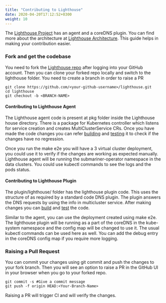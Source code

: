 ```yaml
---
title: "Contributing to Lighthouse"
date: 2020-04-20T17:12:52+0300
weight: 10
---
```


The [Lighthouse Project](https://github.com/submariner-io/lighthouse) has an agent and a coreDNS plugin.
You can find more about the architecture at [Lighthouse Architecture](../../architecture/components/lighthouse/).
This guide helps in making your contribution easier.

### Fork and get the codebase

You need to fork the [Lighthouse repo](https://github.com/submariner-io/lighthouse/fork) after logging into your GitHub account.
Then you can clone your forked repo locally and switch to the lighthouse folder. You need to create a branch in order to raise a PR

```
git clone https://github.com/<your-github-username>/lighthouse.git
cd lighthouse
git checkout -b <BRANCH-NAME>
```

#### Contributing to Lighthouse Agent

The Lighthouse agent code is present at pkg folder inside the Lighthouse house directory. There is a package for Kubernetes controller
which listens for service creation and creates MultiClusterService CRs. Once you have made the code changes you can refer [building](../building_testing/#submariner-iolighthouse)
and [testing](../building_testing/#common-build-and-testing-targets) it to check if the changes have no regression.

Once you run the make e2e you will have a 3 virtual cluster deployment, you could use it to verify if the changes are working as expected manually.
Lighthouse agent will be running the submariner-operator namespace in the data clusters. You could use kubectl commands
to see the logs and the pods status.

#### Contributing to Lighthouse Plugin

The plugin/lighthouse/ folder has the lighthouse plugin code. This uses the structure of as required by a standard code DNS plugin.
The plugin answers the DNS requests by using the info in multicluster service. After making changes you can [build](../building_testing/#submariner-iolighthouse)
and [test](.../building_testing/#common-build-and-testing-targets) the code.

Similar to the agent, you can use the deployment created using make e2e. The lighthouse plugin will be running as a part of the coreDNS in the kube-system 
namespace and the config map will be changed to use it. The usual kubectl commands can be used here as well.
You can add the debug entry in the coreDNS config map if you require more logging.

### Raising a Pull Request

You can commit your changes using git commit and push the changes to your fork branch. Then you will see an option to raise a PR in
the GitHub UI in your browser when you go to your forked repo.

```
git commit -s #Give a commit message
git push -f origin HEAD:<Your-Branch-Name>
```

Raising a PR will trigger CI and will verify the changes.
